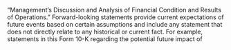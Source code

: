 “Management’s  Discussion  and  Analysis  of  Financial  Condition  and  Results  of  Operations.”  Forward-looking  statements
provide current expectations of future events based on certain assumptions and include any statement that does not directly
relate  to  any  historical  or  current  fact.  For  example,  statements  in  this  Form  10-K  regarding  the  potential  future  impact  of